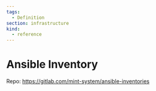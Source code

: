 ```yaml
---
tags:
  - Definition
section: infrastructure
kind:
  - reference
---
```

# Ansible Inventory

Repo: <https://gitlab.com/mint-system/ansible-inventories>